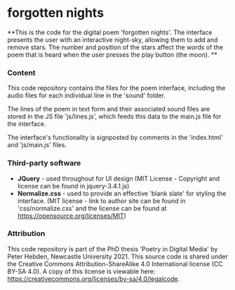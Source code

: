 # forgotten nights

**This is the code for the digital poem 'forgotten nights'. The interface presents the user with an interactive night-sky, allowing them to add and remove stars. The number and position of the stars affect the words of the poem that is heard when the user presses the play button (the moon). **



### Content

This code repository contains the files for the poem interface, including the audio files for each individual line in the 'sound' folder. 

The lines of the poem in text form and their associated sound files are stored in the JS file 'js/lines.js', which feeds this data to the main.js file for the interface.

The interface's functionality is signposted by comments in the 'index.html' and 'js/main.js' files.



### Third-party software

- **JQuery** - used throughout for UI design (MIT License - Copyright and license can be found in jquery-3.4.1.js)
- **Normalize.css** - used to provide an effective 'blank slate' for styling the interface. (MIT license - link to author site can be found in 'css/normalize.css' and the license can be found at  https://opensource.org/licenses/MIT)



### Attribution

This code repository is part of the PhD thesis 'Poetry in Digital Media' by Peter Hebden, Newcastle University 2021. This source code is shared under the Creative Commons Attribution-ShareAlike 4.0 International license (CC BY-SA 4.0). A copy of this license is viewable here: https://creativecommons.org/licenses/by-sa/4.0/legalcode.

